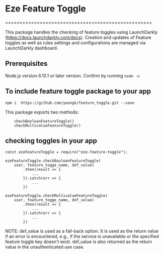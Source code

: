 # Eze Feature Toggle
===================================================

This package handles the checking of feature toggles using LaunchDarkly (https://docs.launchdarkly.com/docs). Creation and updates of Feature toggles as well as rules settings and configurations are managed via LaunchDarkly dashboard. 


## Prerequisites

Node.js version 6.10.1 or later version. Confirm by running `node -v`



## To include feature toggle package to your app


```
npm i  https://github.com/yeongk/feature_toggle.git --save
```


This package exports two methods:

```
    checkBooleanFeatureToggle()
    checkMultivalueFeatureToggle()

```


## checking toggles in your app

```
const ezeFeatureToggle = require("eze-feature-toggle");

ezeFeatureToggle.checkBooleanFeatureToggle(
    user, feature_togge_name, def_value)
        .then(result => {
            ...
        }).catch(err => {
            ...
        })
        
ezeFeatureToggle.checkMultivalueFeatureToggle(
    user, feature_togge_name, def_value)
        .then(result => {
            ...
        }).catch(err => {
            ...
        })

```


NOTE: def_value is used as a fall-back option. It is used as the return value if an error is encountered, e.g., if the service is unavailable or the specified feature toggle key doesn't exist. def_value is also returned as the return value in the unauthenticated use case.

            





